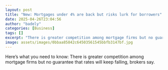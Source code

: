 ```yaml
---
layout: post
title: "New: Mortgages under 4% are back but risks lurk for borrowers"
date: 2025-04-26T23:04:56
author: "badely"
categories: [Business]
tags: []
excerpt: "There is greater competition among mortgage firms but no guarantee that rates will keep falling, brokers say."
image: assets/images/0bbaa85842c64503561545bbfb3147bf.jpg
---
```


Here’s what you need to know: There is greater competition among mortgage firms but no guarantee that rates will keep falling, brokers say.


